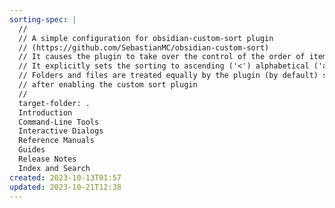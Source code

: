 ```yaml
---
sorting-spec: |
  //
  // A simple configuration for obsidian-custom-sort plugin
  // (https://github.com/SebastianMC/obsidian-custom-sort)
  // It causes the plugin to take over the control of the order of items in the root folder ('/') of the vault
  // It explicitly sets the sorting to ascending ('<') alphabetical ('a-z')
  // Folders and files are treated equally by the plugin (by default) so expect them intermixed
  // after enabling the custom sort plugin
  // 
  target-folder: .
  Introduction
  Command-Line Tools
  Interactive Dialogs
  Reference Manuals
  Guides
  Release Notes
  Index and Search
created: 2023-10-13T01:57
updated: 2023-10-21T12:38
---
```


